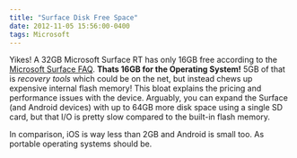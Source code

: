 ```yaml
---
title: "Surface Disk Free Space"
date: 2012-11-05 15:56:00-0400
tags: Microsoft
---
```


Yikes! A 32GB Microsoft Surface RT has only 16GB free according to the [Microsoft Surface FAQ](http://www.microsoft.com/Surface/en-US/support/surface-with-windows-RT/files-folders-and-online-storage/surface-disk-space-faq). **Thats 16GB for the Operating System!** 5GB of that is *recovery tools* which could be on the net, but instead chews up expensive internal flash memory! This bloat explains the pricing and performance issues with the device. Arguably, you can expand the Surface (and Android devices) with up to 64GB more disk space using a single SD card, but that I/O is pretty slow compared to the built-in flash memory.

In comparison, iOS is way less than 2GB and Android is small too. As portable operating systems should be.
